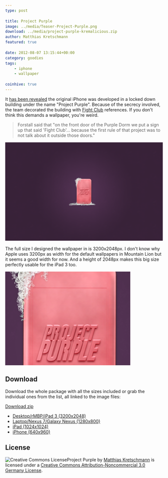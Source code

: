 ```yaml
---
type: post

title: Project Purple
image: ../media/Teaser-Project-Purple.png
download: ../media/project-purple-kremalicious.zip
author: Matthias Kretschmann
featured: true

date: 2012-08-07 13:15:44+00:00
category: goodies
tags:
    - iphone
    - wallpaper

coinhive: true
---
```


It [has been revealed](http://www.theverge.com/2012/8/3/3218846/schiller-forstall-fight-club-day-three-apple-samsung-trial/in/2971889) the original iPhone was developed in a locked down building under the name "Project Purple". Because of the secrecy involved, the team decorated the building with [Fight Club](http://www.imdb.com/title/tt0137523/) references. If you don't think this demands a wallpaper, you're weird.

<!-- more -->

> Forstall said that "on the front door of the Purple Dorm we put a sign up that said 'Fight Club'... because the first rule of that project was to not talk about it outside those doors."

![](../media/project-purple-nexus-kremalicious.png)

The full size I designed the wallpaper in is 3200x2048px. I don't know why Apple uses 3200px as width for the default wallpapers in Mountain Lion but it seems a good width for now. And a height of 2048px makes this big size perfectly usable for the iPad 3 too.

![](../media/Project-Purple-Dribbble.png)

## Download

Download the whole package with all the sizes included or grab the individual ones from the list, all linked to the image files:

<p class="content-download">
    <a class="icon-download" href="../media/project-purple-kremalicious.zip">Download <span> zip</span></a>
</p>

  * [Desktop/rMBP/iPad 3 (3200x2048)](../media/project-purple-kremalicious.png)
  * [Laptop/Nexus 7/Galaxy Nexus (1280x800)](../media/project-purple-nexus-kremalicious.png)
  * [iPad (1024x1024)](../media/project-purple-ipad-kremalicious.png)
  * [iPhone (640x960)](../media/project-purple-iphone4-kremalicious.png)

## License

![Creative Commons License](https://i.creativecommons.org/l/by-nc/3.0/de/88x31.png)Project Purple by [Matthias Kretschmann](http://kremalicious.com) is licensed under a [Creative Commons Attribution-Noncommercial 3.0 Germany License](http://creativecommons.org/licenses/by-nc/3.0/de/).
